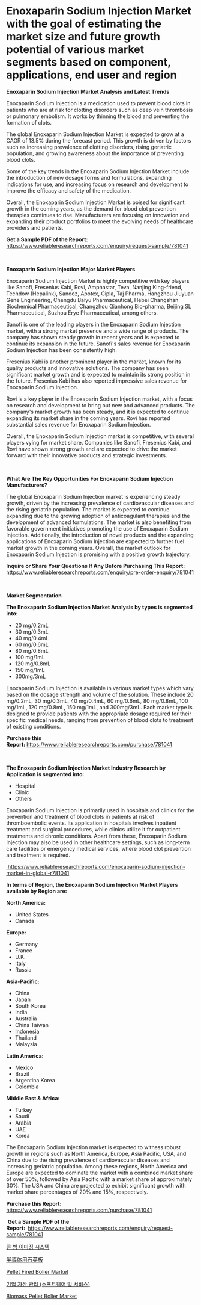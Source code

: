 <p><h1>Enoxaparin Sodium Injection Market with the goal of estimating the market size and future growth potential of various market segments based on component, applications, end user and region</h1></p><p><strong>Enoxaparin Sodium Injection Market Analysis and Latest Trends</strong></p>
<p><p>Enoxaparin Sodium Injection is a medication used to prevent blood clots in patients who are at risk for clotting disorders such as deep vein thrombosis or pulmonary embolism. It works by thinning the blood and preventing the formation of clots.</p><p>The global Enoxaparin Sodium Injection Market is expected to grow at a CAGR of 13.5% during the forecast period. This growth is driven by factors such as increasing prevalence of clotting disorders, rising geriatric population, and growing awareness about the importance of preventing blood clots.</p><p>Some of the key trends in the Enoxaparin Sodium Injection Market include the introduction of new dosage forms and formulations, expanding indications for use, and increasing focus on research and development to improve the efficacy and safety of the medication.</p><p>Overall, the Enoxaparin Sodium Injection Market is poised for significant growth in the coming years, as the demand for blood clot prevention therapies continues to rise. Manufacturers are focusing on innovation and expanding their product portfolios to meet the evolving needs of healthcare providers and patients.</p></p>
<p><strong>Get a Sample PDF of the Report:&nbsp;</strong> <a href="https://www.reliableresearchreports.com/enquiry/request-sample/781041">https://www.reliableresearchreports.com/enquiry/request-sample/781041</a></p>
<p>&nbsp;</p>
<p><strong>Enoxaparin Sodium Injection Major Market Players</strong></p>
<p><p>Enoxaparin Sodium Injection Market is highly competitive with key players like Sanofi, Fresenius Kabi, Rovi, Amphastar, Teva, Nanjing King-friend, Techdow (Hepalink), Sandoz, Apotex, Cipla, Taj Pharma, Hangzhou Jiuyuan Gene Engineering, Chengdu Baiyu Pharmaceutical, Hebei Changshan Biochemical Pharmaceutical, Changzhou Qianhong Bio-pharma, Beijing SL Pharmaceutical, Suzhou Erye Pharmaceutical, among others.</p><p>Sanofi is one of the leading players in the Enoxaparin Sodium Injection market, with a strong market presence and a wide range of products. The company has shown steady growth in recent years and is expected to continue its expansion in the future. Sanofi's sales revenue for Enoxaparin Sodium Injection has been consistently high.</p><p>Fresenius Kabi is another prominent player in the market, known for its quality products and innovative solutions. The company has seen significant market growth and is expected to maintain its strong position in the future. Fresenius Kabi has also reported impressive sales revenue for Enoxaparin Sodium Injection.</p><p>Rovi is a key player in the Enoxaparin Sodium Injection market, with a focus on research and development to bring out new and advanced products. The company's market growth has been steady, and it is expected to continue expanding its market share in the coming years. Rovi has reported substantial sales revenue for Enoxaparin Sodium Injection.</p><p>Overall, the Enoxaparin Sodium Injection market is competitive, with several players vying for market share. Companies like Sanofi, Fresenius Kabi, and Rovi have shown strong growth and are expected to drive the market forward with their innovative products and strategic investments.</p></p>
<p>&nbsp;</p>
<p><strong>What Are The Key Opportunities For Enoxaparin Sodium Injection Manufacturers?</strong></p>
<p><p>The global Enoxaparin Sodium Injection market is experiencing steady growth, driven by the increasing prevalence of cardiovascular diseases and the rising geriatric population. The market is expected to continue expanding due to the growing adoption of anticoagulant therapies and the development of advanced formulations. The market is also benefiting from favorable government initiatives promoting the use of Enoxaparin Sodium Injection. Additionally, the introduction of novel products and the expanding applications of Enoxaparin Sodium Injection are expected to further fuel market growth in the coming years. Overall, the market outlook for Enoxaparin Sodium Injection is promising with a positive growth trajectory.</p></p>
<p><strong>Inquire or Share Your Questions If Any Before Purchasing This Report:</strong> <a href="https://www.reliableresearchreports.com/enquiry/pre-order-enquiry/781041">https://www.reliableresearchreports.com/enquiry/pre-order-enquiry/781041</a></p>
<p>&nbsp;</p>
<p><strong>Market Segmentation</strong></p>
<p><strong>The Enoxaparin Sodium Injection Market Analysis by types is segmented into:</strong></p>
<p><ul><li>20 mg/0.2mL</li><li>30 mg/0.3mL</li><li>40 mg/0.4mL</li><li>60 mg/0.6mL</li><li>80 mg/0.8mL</li><li>100 mg/1mL</li><li>120 mg/0.8mL</li><li>150 mg/1mL</li><li>300mg/3mL</li></ul></p>
<p><p>Enoxaparin Sodium Injection is available in various market types which vary based on the dosage strength and volume of the solution. These include 20 mg/0.2mL, 30 mg/0.3mL, 40 mg/0.4mL, 60 mg/0.6mL, 80 mg/0.8mL, 100 mg/1mL, 120 mg/0.8mL, 150 mg/1mL, and 300mg/3mL. Each market type is designed to provide patients with the appropriate dosage required for their specific medical needs, ranging from prevention of blood clots to treatment of existing conditions.</p></p>
<p><strong>Purchase this Report:&nbsp;</strong><a href="https://www.reliableresearchreports.com/purchase/781041">https://www.reliableresearchreports.com/purchase/781041</a></p>
<p>&nbsp;</p>
<p><strong>The Enoxaparin Sodium Injection Market Industry Research by Application is segmented into:</strong></p>
<p><ul><li>Hospital</li><li>Clinic</li><li>Others</li></ul></p>
<p><p>Enoxaparin Sodium Injection is primarily used in hospitals and clinics for the prevention and treatment of blood clots in patients at risk of thromboembolic events. Its application in hospitals involves inpatient treatment and surgical procedures, while clinics utilize it for outpatient treatments and chronic conditions. Apart from these, Enoxaparin Sodium Injection may also be used in other healthcare settings, such as long-term care facilities or emergency medical services, where blood clot prevention and treatment is required.</p></p>
<p><a href="https://www.reliableresearchreports.com/enoxaparin-sodium-injection-market-in-global-r781041">&nbsp;https://www.reliableresearchreports.com/enoxaparin-sodium-injection-market-in-global-r781041</a></p>
<p><strong>In terms of Region, the Enoxaparin Sodium Injection Market Players available by Region are:</strong></p>
<p>
    <p> <strong> North America: </strong>
        <ul>
            <li>United States</li>
            <li>Canada</li>
        </ul>
        </p> 
    <p> <strong> Europe: </strong>
        <ul>
            <li>Germany</li>
            <li>France</li>
            <li>U.K.</li>
            <li>Italy</li>
            <li>Russia</li>
        </ul>
        </p> 
    <p> <strong> Asia-Pacific: </strong>
        <ul>
            <li>China</li>
            <li>Japan</li>
            <li>South Korea</li>
            <li>India</li>
            <li>Australia</li>
            <li>China Taiwan</li>
            <li>Indonesia</li>
            <li>Thailand</li>
            <li>Malaysia</li>
        </ul>
        </p> 
    <p> <strong> Latin America: </strong>
        <ul>
            <li>Mexico</li>
            <li>Brazil</li>
            <li>Argentina Korea</li>
            <li>Colombia</li>
        </ul>
        </p> 
    <p> <strong> Middle East & Africa: </strong>
        <ul>
            <li>Turkey</li>
            <li>Saudi</li>
            <li>Arabia</li>
            <li>UAE</li>
            <li>Korea</li>
        </ul>
    </p>
    </p>
<p><p>The Enoxaparin Sodium Injection market is expected to witness robust growth in regions such as North America, Europe, Asia Pacific, USA, and China due to the rising prevalence of cardiovascular diseases and increasing geriatric population. Among these regions, North America and Europe are expected to dominate the market with a combined market share of over 50%, followed by Asia Pacific with a market share of approximately 30%. The USA and China are projected to exhibit significant growth with market share percentages of 20% and 15%, respectively.</p></p>
<p><strong>Purchase this Report: </strong><a href="https://www.reliableresearchreports.com/purchase/781041">https://www.reliableresearchreports.com/purchase/781041</a></p>
<p>&nbsp;<strong>Get a Sample PDF of the Report:&nbsp;&nbsp;</strong><a href="https://www.reliableresearchreports.com/enquiry/request-sample/781041">https://www.reliableresearchreports.com/enquiry/request-sample/781041</a></p>
<p><strong></strong></p>
<p><p><a href="https://github.com/DavidRobb19/Market-Research-Report-List-1/blob/main/4620017105287.md">콘 빔 이미징 시스템</a></p><p><a href="https://github.com/KaydenJohns1964/Market-Research-Report-List-2/blob/main/9303758110542.md">半導体用石英板</a></p><p><a href="https://github.com/maudAbbott7/Market-Research-Report-List-1/blob/main/pellet-fired-bolier-market.md">Pellet Fired Bolier Market</a></p><p><a href="https://github.com/mithunmistry2258/Market-Research-Report-List-1/blob/main/3881405105288.md">기업 자산 관리 (소프트웨어 및 서비스)</a></p><p><a href="https://github.com/MaraKoelpin2023/Market-Research-Report-List-1/blob/main/biomass-pellet-bolier-market.md">Biomass Pellet Bolier Market</a></p></p>